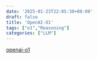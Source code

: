 ```yaml
---
date: '2025-01-23T22:05:30+08:00'
draft: false
title: 'OpenAI-O1'
tags: ["o1","Reasoning"]
categories: ["LLM"]
---
```


[openai-o1](https://xves6ft58q.feishu.cn/docx/Sv2MdkeoEoZeqQxkPHec08RNnfH?from=from_copylink)
